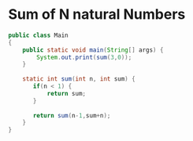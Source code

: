 # Sum of N natural Numbers
```java
public class Main
{
	public static void main(String[] args) {
		System.out.print(sum(3,0));
	}
	
	static int sum(int n, int sum) {
	   if(n < 1) {
	       return sum;
	   }
	   
	   return sum(n-1,sum+n);
	}
}
```